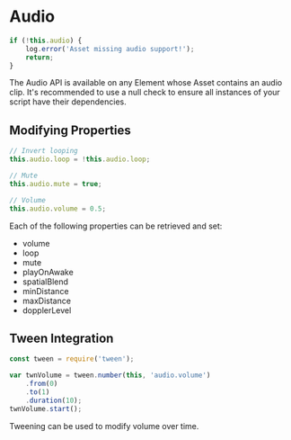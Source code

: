 # Audio

```javascript
if (!this.audio) {
	log.error('Asset missing audio support!');
	return;
}
```

The Audio API is available on any Element whose Asset contains an audio clip. It's recommended to use a null check to ensure all instances of your script have their dependencies.

## Modifying Properties

```javascript
// Invert looping
this.audio.loop = !this.audio.loop;

// Mute
this.audio.mute = true;

// Volume
this.audio.volume = 0.5;
```

Each of the following properties can be retrieved and set:

- volume
- loop
- mute
- playOnAwake
- spatialBlend
- minDistance
- maxDistance
- dopplerLevel

## Tween Integration

```javascript
const tween = require('tween');

var twnVolume = tween.number(this, 'audio.volume')
	.from(0)
	.to(1)
	.duration(10);
twnVolume.start();
```

Tweening can be used to modify volume over time.